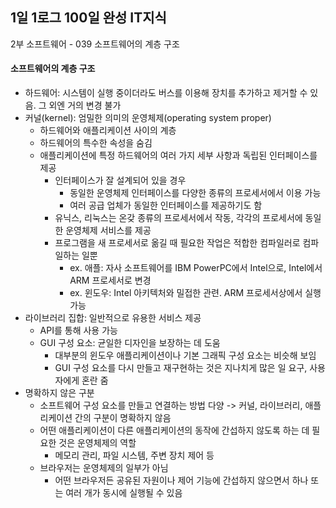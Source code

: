 ## 1일 1로그 100일 완성 IT지식

2부 소프트웨어 - 039 소프트웨어의 계층 구조

#### 소프트웨어의 계층 구조

- 하드웨어: 시스템이 실행 중이더라도 버스를 이용해 장치를 추가하고 제거할 수 있음. 그 외엔 거의 변경 불가
- 커널(kernel): 엄밀한 의미의 운영체제(operating system proper)
  - 하드웨어와 애플리케이션 사이의 계층
  - 하드웨어의 특수한 속성을 숨김
  - 애플리케이션에 특정 하드웨어의 여러 가지 세부 사항과 독립된 인터페이스를 제공
    - 인터페이스가 잘 설계되어 있을 경우
      - 동일한 운영체제 인터페이스를 다양한 종류의 프로세서에서 이용 가능
      - 여러 공급 업체가 동일한 인터페이스를 제공하기도 함
    - 유닉스, 리눅스는 온갖 종류의 프로세서에서 작동, 각각의 프로세서에 동일한 운영체제 서비스를 제공
    - 프로그램을 새 프로세서로 옮길 때 필요한 작업은 적합한 컴파일러로 컴파일하는 일뿐
      - ex. 애플: 자사 소프트웨어를 IBM PowerPC에서 Intel으로, Intel에서 ARM 프로세서로 변경
      - ex. 윈도우: Intel 아키텍처와 밀접한 관련. ARM 프로세서상에서 실행 가능
- 라이브러리 집합: 일반적으로 유용한 서비스 제공
  - API를 통해 사용 가능
  - GUI 구성 요소: 균일한 디자인을 보장하는 데 도움
    - 대부분의 윈도우 애플리케이션이나 기본 그래픽 구성 요소는 비슷해 보임
    - GUI 구성 요소를 다시 만들고 재구현하는 것은 지나치게 많은 일 요구, 사용자에게 혼란 줌
- 명확하지 않은 구분
  - 소프트웨어 구성 요소를 만들고 연결하는 방법 다양 -> 커널, 라이브러리, 애플리케이션 간의 구분이 명확하지 않음
  - 어떤 애플리케이션이 다른 애플리케이션의 동작에 간섭하지 않도록 하는 데 필요한 것은 운영체제의 역할
    - 메모리 관리, 파일 시스템, 주변 장치 제어 등
  - 브라우저는 운영체제의 일부가 아님
    - 어떤 브라우저든 공유된 자원이나 제어 기능에 간섭하지 않으면서 하나 또는 여러 개가 동시에 실행될 수 있음
